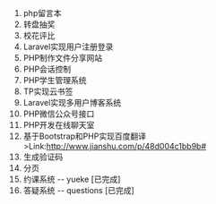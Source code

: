 1. php留言本
2. 转盘抽奖
3. 校花评比
4. Laravel实现用户注册登录
5. PHP制作文件分享网站
6. PHP会话控制
7. PHP学生管理系统
8. TP实现云书签
9. Laravel实现多用户博客系统
10. PHP微信公众号接口
11. PHP开发在线聊天室
12. 基于Bootstrap和PHP实现百度翻译 >Link:http://www.jianshu.com/p/48d004c1bb9b#
13. 生成验证码
14. 分页
15. 约课系统 -- yueke [已完成]
16. 答疑系统 -- questions [已完成]
